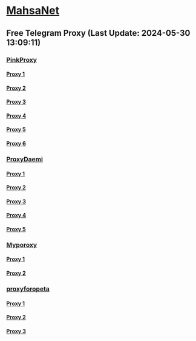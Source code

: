 
# [MahsaNet](https://t.me/mahsa_net)
## Free Telegram Proxy (Last Update: 2024-05-30 13:09:11)
### [PinkProxy](https://t.me/PinkProxy)
#### [Proxy 1](tg://proxy?server=88.80.135.97&port=54403&secret=FgMBAgABAAH8AwOG4kw63Q)
#### [Proxy 2](tg://proxy?server=88.80.135.97&port=54403&secret=FgMBAgABAAH8AwOG4kw63Q)
#### [Proxy 3](tg://proxy?server=50.7.85.218&port=443&secret=ee1603010200010001fc030386e24c3add646f636b65722d6d6972726f722e6f7267)
#### [Proxy 4](tg://proxy?server=88.80.135.105&port=54403&secret=FgMBAgABAAH8AwOG4kw63Q)
#### [Proxy 5](tg://proxy?server=88.80.135.21&port=54403&secret=FgMBAgABAAH8AwOG4kw63Q)
#### [Proxy 6](tg://proxy?server=88.80.135.105&port=54403&secret=FgMBAgABAAH8AwOG4kw63Q)
### [ProxyDaemi](https://t.me/ProxyDaemi)
#### [Proxy 1](tg://proxy?server=cloudflare.com.nokia.co.uk.do_you.want_to.clash_without.this.www.microsoft.com.there_is_no.place_like.localhost.www.bing.com.count_with_me.cyou.net.digikala.com.msn.com.bsi.ir.enamad.ir.now_sudo.again_to_fight.everyone.i_am.nat_internet.dns-nat.life.&port=000000000000000000000000000000000000000000000000000000000000000000000000000003443&secret=FgMBAgABAAH8AwOG4kw63QPQ)
#### [Proxy 2](tg://proxy?server=65.108.245.1&port=23&secret=FgMBAgABAAH8AwOG4kw63Q%3D%3D)
#### [Proxy 3](tg://proxy?server=116.203.245.139&port=23&secret=FgMBAgABAAH8AwOG4kw63Q%3D%3D)
#### [Proxy 4](tg://proxy?server=172.232.218.247&port=443&secret=3fQ1mpsyX_HR5QhN8OD3U3s)
#### [Proxy 5](tg://proxy?server=93.183.94.166&port=4443&secret=FgMBAgABAAH8AwOG4kw63Q)
### [Myporoxy](https://t.me/Myporoxy)
#### [Proxy 1](tg://proxy?server=Login.Cloudflare.com.www.play.google.com.ebroman.uno&port=1919&secret=7HQighJPBNMYVRNB6tdkVw)
#### [Proxy 2](tg://proxy?server=Web.cloudflare.com.www.gmail.com.vordok.sbs&port=1919&secret=7HQighJPBNMYVRNB6tdkVw)
### [proxyforopeta](https://t.me/proxyforopeta)
#### [Proxy 1](tg://proxy?server=195.42.232.78&port=150&secret=FgMBAgABAAH8AwOG4kw63Q%3D%3D)
#### [Proxy 2](tg://proxy?server=cloudflare.com.nokia.co.uk.do_you.want_to.clash_without.this.www.microsoft.com.there_is_no.place_like.localhost.www.bing.com.count_with_me.cyou.net.digikala.com.msn.com.bsi.ir.enamad.ir.now_sudo.again_to_fight.everyone.i_am.nat_internet.dns-nat.life.&port=3443&secret=FgMBAgABAAH8AwOG4kw63QPQ)
#### [Proxy 3](tg://proxy?server=172.232.218.247&port=443&secret=3fQ1mpsyX_HR5QhN8OD3U3s)

    